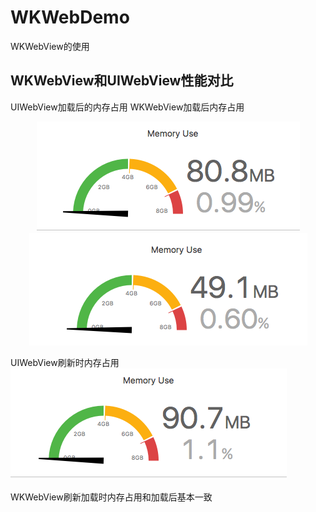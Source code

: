 # WKWebDemo
WKWebView的使用

## WKWebView和UIWebView性能对比

UIWebView加载后的内存占用 </tab> WKWebView加载后内存占用</br>

<div align="center">
 
<img src="https://github.com/zhuzhuxingtianxia/WKWebDemo/blob/master/web.png" >

<img src="https://github.com/zhuzhuxingtianxia/WKWebDemo/blob/master/wk.png" >

</div>
 
 UIWebView刷新时内存占用</br>
![img](https://github.com/zhuzhuxingtianxia/WKWebDemo/blob/master/mjweb.png)

WKWebView刷新加载时内存占用和加载后基本一致

